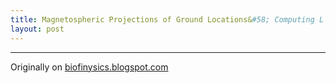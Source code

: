 ```yaml
---
title: Magnetospheric Projections of Ground Locations&#58; Computing L Shells
layout: post
---
```


------------------------------------------------------------------

Originally on [biofinysics.blogspot.com](http://biofinysics.blogspot.com/2013/03/computing-magnetospheric-projection-of.html)
